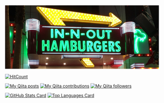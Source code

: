 [![Header Image](https://raw.githubusercontent.com/178inaba/178inaba/master/images/header.jpg)](https://raw.githubusercontent.com/178inaba/178inaba/master/images/origin.jpg)

[![HitCount](http://hits.dwyl.com/178inaba/178inaba.svg)](http://hits.dwyl.com/178inaba/178inaba)

[![My Qiita posts](https://qiita-badge.apiapi.app/s/178inaba/posts.svg)](http://qiita.com/178inaba)
[![My Qiita contributions](https://qiita-badge.apiapi.app/s/178inaba/contributions.svg)](http://qiita.com/178inaba)
[![My Qiita followers](https://qiita-badge.apiapi.app/s/178inaba/followers.svg)](http://qiita.com/178inaba)

[![GitHub Stats Card](https://github-readme-stats.vercel.app/api?username=178inaba&count_private=true&show_icons=true)](https://github.com/anuraghazra/github-readme-stats#github-stats-card)
[![Top Languages Card](https://github-readme-stats.vercel.app/api/top-langs/?username=178inaba&layout=compact)](https://github.com/anuraghazra/github-readme-stats#top-languages-card)
